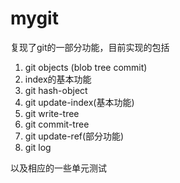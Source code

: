 # mygit

复现了git的一部分功能，目前实现的包括

1. git objects (blob tree commit)
2. index的基本功能
3. git hash-object
4. git update-index(基本功能)
5. git write-tree
6. git commit-tree
7. git update-ref(部分功能)
8. git log


以及相应的一些单元测试